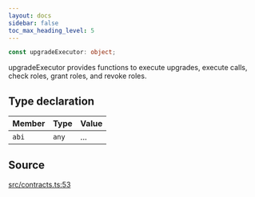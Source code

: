 ```yaml
---
layout: docs
sidebar: false
toc_max_heading_level: 5
---
```


```ts
const upgradeExecutor: object;
```

upgradeExecutor provides functions to execute upgrades, execute calls, check
roles, grant roles, and revoke roles.

## Type declaration

| Member | Type  | Value |
| :----- | :---- | :---- |
| `abi`  | `any` | ...   |

## Source

[src/contracts.ts:53](https://github.com/OffchainLabs/arbitrum-orbit-sdk/blob/9d5595a042e42f7d6b9af10a84816c98ea30f330/src/contracts.ts#L53)
